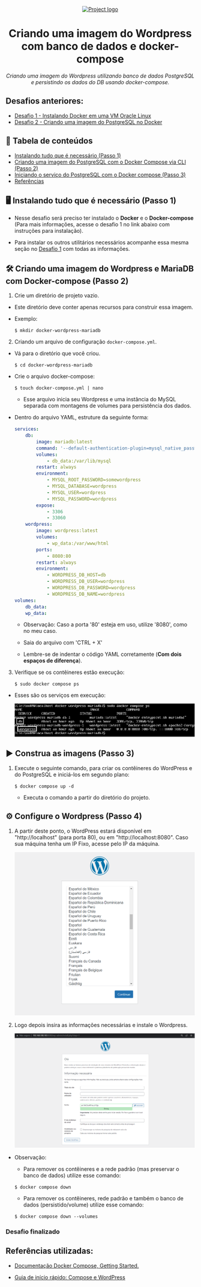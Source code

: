 
<p align="center">
  <a href="" rel="noopener">
 <img max-width=400px height=100px src="https://upload.wikimedia.org/wikipedia/commons/thumb/4/45/Logo_CompassoUOL_Positivo.png/1200px-Logo_CompassoUOL_Positivo.png" alt="Project logo"></a>
</p>

<h1 align="center">Criando uma imagem do Wordpress com banco de dados e docker-compose</h1> 
<p align="center"><i>Criando uma imagem do Wordpress utilizando banco de dados PostgreSQL e persistindo os dados do DB usando docker-compose.</i></p>

## Desafios anteriores:
- [Desafio 1 - Instalando Docker em uma VM Oracle Linux](https://github.com/CleitonOS/compass-docker-desafio1)
- [Desafio 2 - Criando uma imagem do PostgreSQL no Docker](https://github.com/CleitonOS/compass-docker-desafio2)

## 📝 Tabela de conteúdos
- [Instalando tudo que é necessário (Passo 1)](#step1)
- [Criando uma imagem do PostgreSQL com o Docker Compose via CLI (Passo 2)](#step2)
- [Iniciando o serviço do PostgreSQL com o Docker compose (Passo 3)](#step3)
- [Referências](#documentation)

## 🖥️ Instalando tudo que é necessário (Passo 1)<a name = "step1"></a>

- Nesse desafio será preciso ter instalado o **Docker** e o **Docker-compose** (Para mais informações, acesse o desafio 1 no link abaixo com instruções para instalação).

- Para instalar os outros utilitários necessários acompanhe essa mesma seção no [Desafio 1](https://github.com/CleitonOS/compass-docker-desafio1) com todas as informações.


## 🛠️ Criando uma imagem do Wordpress e MariaDB com Docker-compose (Passo 2)<a name = "step2"></a>

1. Crie um diretório de projeto vazio.
    
- Este diretório deve conter apenas recursos para construir essa imagem.

- Exemplo:
    ```
    $ mkdir docker-wordpress-mariadb
    ```

2. Criando um arquivo de configuração `docker-compose.yml`.

- Vá para o diretório que você criou.
    
    ```
    $ cd docker-wordpress-mariadb
    ```

- Crie o arquivo docker-compose:

    ```
    $ touch docker-compose.yml | nano
    ```

    - Esse arquivo inicia seu Wordpress e uma instância do MySQL separada com montagens de volumes para persistência dos dados.

- Dentro do arquivo YAML, estruture da seguinte forma:

    ```yaml
    services:
        db:
            image: mariadb:latest
            command: '--default-authentication-plugin=mysql_native_password'
            volumes:
                - db_data:/var/lib/mysql
            restart: always
            environment:
                - MYSQL_ROOT_PASSWORD=somewordpress
                - MYSQL_DATABASE=wordpress
                - MYSQL_USER=wordpress
                - MYSQL_PASSWORD=wordpress
            expose:
                - 3306
                - 33060
        wordpress:
            image: wordpress:latest
            volumes:
                - wp_data:/var/www/html
            ports:
                - 8080:80
            restart: always
            environment:
                - WORDPRESS_DB_HOST=db
                - WORDPRESS_DB_USER=wordpress
                - WORDPRESS_DB_PASSWORD=wordpress
                - WORDPRESS_DB_NAME=wordpress
    volumes:
        db_data:
        wp_data:
    ```

    - Observação: Caso a porta '80' esteja em uso, utilize '8080', como no meu caso.

    - Saia do arquivo com 'CTRL + X'

    - Lembre-se de indentar o código YAML corretamente (**Com dois espaços de diferença**).

3. Verifique se os contêineres estão execução:

    ```
    $ sudo docker compose ps
    ```

- Esses são os serviços em execução:

    <img src="./Screenshots/containers-status.png" min-width="50%">

## ▶️ Construa as imagens (Passo 3)<a name = "step3"></a>

1. Execute o seguinte comando, para criar os contêineres do WordPress e do PostgreSQL e iniciá-los em segundo plano:

    ```
    $ docker compose up -d
    ```

    - Executa o comando a partir do diretório do projeto.

## ⚙️ Configure o Wordpress (Passo 4)<a name = "step3"></a>

1. A partir deste ponto, o WordPress estará disponível em "http://localhost" (para porta 80), ou em "http://localhost:8080". Caso sua máquina tenha um IP Fixo, acesse pelo IP da máquina.

    <img src="./Screenshots/wordpress-language.png" min-width="50%">

2. Logo depois insira as informações necessárias e instale o Wordpress.

    <img src="./Screenshots/wordpress-info1.png" min-width="50%">

- Observação:
    - Para remover os contêineres e a rede padrão (mas preservar o banco de dados) utilize esse comando:

    ```
    $ docker compose down
    ```

    - Para remover os contêineres, rede padrão e também o banco de dados (persistido/volume) utilize esse comando:

    ```
    $ docker compose down --volumes
    ```



### Desafio finalizado

## Referências utilizadas:<a name="documentation"></a>
- [Documentação Docker Compose, Getting Started.](https://docs.docker.com/compose/gettingstarted/)

- [Guia de início rápido: Compose e WordPress](https://github.com/docker/awesome-compose/tree/master/official-documentation-samples/wordpress/)